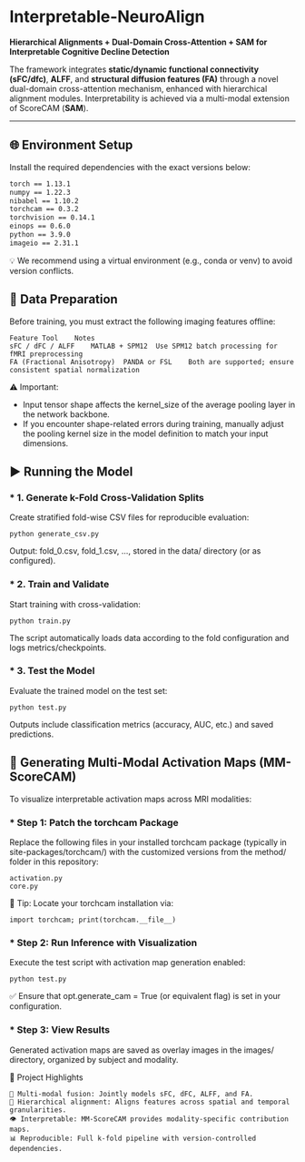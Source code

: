 # Interpretable-NeuroAlign  
**Hierarchical Alignments + Dual-Domain Cross-Attention + SAM for Interpretable Cognitive Decline Detection**

The framework integrates **static/dynamic functional connectivity (sFC/dfc)**, **ALFF**, and **structural diffusion features (FA)** through a novel dual-domain cross-attention mechanism, enhanced with hierarchical alignment modules. Interpretability is achieved via a multi-modal extension of ScoreCAM (**SAM**).

---

## 🌐 Environment Setup

Install the required dependencies with the exact versions below:

```diff
torch == 1.13.1
numpy == 1.22.3
nibabel == 1.10.2
torchcam == 0.3.2
torchvision == 0.14.1
einops == 0.6.0
python == 3.9.0
imageio == 2.31.1
```
💡 We recommend using a virtual environment (e.g., conda or venv) to avoid version conflicts.

## 🧠 Data Preparation
Before training, you must extract the following imaging features offline:
```
Feature	Tool	Notes
sFC / dFC / ALFF	MATLAB + SPM12	Use SPM12 batch processing for fMRI preprocessing
FA (Fractional Anisotropy)	PANDA or FSL	Both are supported; ensure consistent spatial normalization
```
⚠️ Important:
 * Input tensor shape affects the kernel_size of the average pooling layer in the network backbone.
 * If you encounter shape-related errors during training, manually adjust the pooling kernel size in the model definition to match your input dimensions.
## ▶️ Running the Model
### * 1. Generate k-Fold Cross-Validation Splits
Create stratified fold-wise CSV files for reproducible evaluation:

```
python generate_csv.py
```
Output: fold_0.csv, fold_1.csv, ..., stored in the data/ directory (or as configured).

### * 2. Train and Validate
Start training with cross-validation:

```
python train.py
```
The script automatically loads data according to the fold configuration and logs metrics/checkpoints.

### * 3. Test the Model
Evaluate the trained model on the test set:

```
python test.py
```
Outputs include classification metrics (accuracy, AUC, etc.) and saved predictions.

## 🌈 Generating Multi-Modal Activation Maps (MM-ScoreCAM)
To visualize interpretable activation maps across MRI modalities:

### * Step 1: Patch the torchcam Package
Replace the following files in your installed torchcam package (typically in site-packages/torchcam/) with the customized versions from the method/ folder in this repository:

```
activation.py
core.py
```
🔧 Tip: Locate your torchcam installation via:

```
import torchcam; print(torchcam.__file__)
```
### * Step 2: Run Inference with Visualization
Execute the test script with activation map generation enabled:

```
python test.py
```
✅ Ensure that opt.generate_cam = True (or equivalent flag) is set in your configuration.

### * Step 3: View Results
Generated activation maps are saved as overlay images in the images/ directory, organized by subject and modality.

📁 Project Highlights
```
🔗 Multi-modal fusion: Jointly models sFC, dFC, ALFF, and FA.
🧩 Hierarchical alignment: Aligns features across spatial and temporal granularities.
👁️ Interpretable: MM-ScoreCAM provides modality-specific contribution maps.
📊 Reproducible: Full k-fold pipeline with version-controlled dependencies.
```
